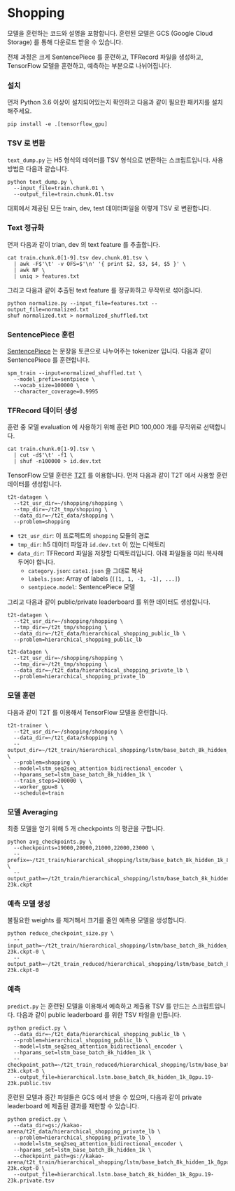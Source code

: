 # Shopping

모델을 훈련하는 코드와 설명을 포함합니다.
훈련된 모델은 GCS (Google Cloud Storage) 를 통해 다운로드 받을 수 있습니다.

전체 과정은 크게 SentencePiece 를 훈련하고, TFRecord 파일을 생성하고, TensorFlow 모델을 훈련하고, 예측하는 부분으로 나뉘어집니다.

### 설치

먼저 Python 3.6 이상이 설치되어있는지 확인하고 다음과 같이 필요한 패키지를 설치해주세요.

```
pip install -e .[tensorflow_gpu]
```

### TSV 로 변환

`text_dump.py` 는 H5 형식의 데이터를 TSV 형식으로 변환하는 스크립트입니다.
사용 방법은 다음과 같습니다.

```
python text_dump.py \
  --input_file=train.chunk.01 \
  --output_file=train.chunk.01.tsv
```

대회에서 제공된 모든 train, dev, test 데이터파일을 이렇게 TSV 로 변환합니다.

### Text 정규화

먼저 다음과 같이 trian, dev 의 text feature 를 추출합니다.

```
cat train.chunk.0[1-9].tsv dev.chunk.01.tsv \
  | awk -F$'\t' -v OFS=$'\n' '{ print $2, $3, $4, $5 }' \
  | awk NF \
  | uniq > features.txt
```

그리고 다음과 같이 추출된 text feature 를 정규화하고 무작위로 섞어줍니다.

```
python normalize.py --input_file=features.txt --output_file=normalized.txt
shuf normalized.txt > normalized_shuffled.txt
```

### SentencePiece 훈련

[SentencePiece](https://github.com/google/sentencepiece) 는 문장을 토큰으로 나누어주는 tokenizer 입니다.
다음과 같이 SentencePiece 를 훈련합니다.

```
spm_train --input=normalized_shuffled.txt \
  --model_prefix=sentpiece \
  --vocab_size=100000 \
  --character_coverage=0.9995
```

### TFRecord 데이터 생성

훈련 중 모델 evaluation 에 사용하기 위해 훈련 PID 100,000 개를 무작위로 선택합니다.

```
cat train.chunk.0[1-9].tsv \
  | cut -d$'\t' -f1 \
  | shuf -n100000 > id.dev.txt
```


TensorFlow 모델 훈련은 [T2T](https://github.com/tensorflow/tensor2tensor) 를 이용합니다.
먼저 다음과 같이 T2T 에서 사용할 훈련 데이터를 생성합니다.

```
t2t-datagen \
  --t2t_usr_dir=~/shopping/shopping \
  --tmp_dir=~/t2t_tmp/shopping \
  --data_dir=~/t2t_data/shopping \
  --problem=shopping
```

* `t2t_usr_dir`: 이 프로젝트의 `shopping` 모듈의 경로
* `tmp_dir`: h5 데이터 파일과 `id.dev.txt` 이 있는 디렉토리
* `data_dir`: TFRecord 파일을 저장할 디렉토리입니다. 아래 파일들을 미리 복사해두어야 합니다.
  * `category.json`: `cate1.json` 을 그대로 복사
  * `labels.json`: Array of labels (`[[1, 1, -1, -1], ...]`)
  * `sentpiece.model`: SentencePiece 모델

그리고 다음과 같이 public/private leaderboard 를 위한 데이터도 생성합니다.

```
t2t-datagen \
  --t2t_usr_dir=~/shopping/shopping \
  --tmp_dir=~/t2t_tmp/shopping \
  --data_dir=~/t2t_data/hierarchical_shopping_public_lb \
  --problem=hierarchical_shopping_public_lb
```

```
t2t-datagen \
  --t2t_usr_dir=~/shopping/shopping \
  --tmp_dir=~/t2t_tmp/shopping \
  --data_dir=~/t2t_data/hierarchical_shopping_private_lb \
  --problem=hierarchical_shopping_private_lb
```

### 모델 훈련

다음과 같이 T2T 를 이용해서 TensorFlow 모델을 훈련합니다.

```
t2t-trainer \
  --t2t_usr_dir=~/shopping/shopping \
  --data_dir=~/t2t_data/shopping \
  --output_dir=~/t2t_train/hierarchical_shopping/lstm/base_batch_8k_hidden_1k_8gpu \
  --problem=shopping \
  --model=lstm_seq2seq_attention_bidirectional_encoder \
  --hparams_set=lstm_base_batch_8k_hidden_1k \
  --train_steps=200000 \
  --worker_gpu=8 \
  --schedule=train
```

### 모델 Averaging

최종 모델을 얻기 위해 5 개 checkpoints 의 평균을 구합니다.

```
python avg_checkpoints.py \
  --checkpoints=19000,20000,21000,22000,23000 \
  --prefix=~/t2t_train/hierarchical_shopping/lstm/base_batch_8k_hidden_1k_8gpu/model.ckpt- \
  --output_path=~/t2t_train/hierarchical_shopping/lstm/base_batch_8k_hidden_1k_8gpu/averaged.19-23k.ckpt
```

### 예측 모델 생성

불필요한 weights 를 제거해서 크기를 줄인 예측용 모델을 생성합니다.

```
python reduce_checkpoint_size.py \
  --input_path=~/t2t_train/hierarchical_shopping/lstm/base_batch_8k_hidden_1k_8gpu/averaged.19-23k.ckpt-0 \
  --output_path=~/t2t_train_reduced/hierarchical_shopping/lstm/base_batch_8k_hidden_1k_8gpu/averaged.19-23k.ckpt-0
```


### 예측

`predict.py` 는 훈련된 모델을 이용해서 예측하고 제출용 TSV 를 만드는 스크립트입니다.
다음과 같이 public leaderboard 를 위한 TSV 파일을 만듭니다.

```
python predict.py \
  --data_dir=~/t2t_data/hierarchical_shopping_public_lb \
  --problem=hierarchical_shopping_public_lb \
  --model=lstm_seq2seq_attention_bidirectional_encoder \
  --hparams_set=lstm_base_batch_8k_hidden_1k \
  --checkpoint_path=~/t2t_train_reduced/hierarchical_shopping/lstm/base_batch_8k_hidden_1k_8gpu/averaged.19-23k.ckpt-0 \
  --output_file=hierarchical.lstm.base_batch_8k_hidden_1k_8gpu.19-23k.public.tsv
```

훈련된 모델과 중간 파일들은 GCS 에서 받을 수 있으며, 다음과 같이 private leaderboard 에 제출된 결과를 재현할 수 있습니다.

```
python predict.py \
  --data_dir=gs://kakao-arena/t2t_data/hierarchical_shopping_private_lb \
  --problem=hierarchical_shopping_private_lb \
  --model=lstm_seq2seq_attention_bidirectional_encoder \
  --hparams_set=lstm_base_batch_8k_hidden_1k \
  --checkpoint_path=gs://kakao-arena/t2t_train/hierarchical_shopping/lstm/base_batch_8k_hidden_1k_8gpu/averaged.19-23k.ckpt-0 \
  --output_file=hierarchical.lstm.base_batch_8k_hidden_1k_8gpu.19-23k.private.tsv
```
